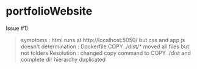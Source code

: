 # portfolioWebsite
Issue #1)
>symptoms : html runs at http://localhost:5050/ but css and app js doesn't 
>determination : Dockerfile COPY ./dist/* moved all files but not folders
>Resolution : changed copy command to COPY ./dist and complete dir hierarchy duplicated


